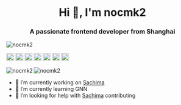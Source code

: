 <h1 align="center">Hi 👋, I'm nocmk2</h1>
<h3 align="center">A passionate frontend developer from Shanghai</h3>

<p align="left"> <img src="https://komarev.com/ghpvc/?username=nocmk2" alt="nocmk2" /> </p>

<p align="left"><img src="https://devicons.github.io/devicon/devicon.git/icons/react/react-original-wordmark.svg" alt="react" width="20" height="20"/> <img src="https://devicons.github.io/devicon/devicon.git/icons/go/go-original.svg" alt="go" width="20" height="20"/> <img src="https://devicons.github.io/devicon/devicon.git/icons/javascript/javascript-original.svg" alt="javascript" width="20" height="20"/> <img src="https://devicons.github.io/devicon/devicon.git/icons/mysql/mysql-original-wordmark.svg" alt="mysql" width="20" height="20"/> <img src="https://devicons.github.io/devicon/devicon.git/icons/redis/redis-original-wordmark.svg" alt="redis" width="20" height="20"/> <img src="https://devicons.github.io/devicon/devicon.git/icons/python/python-original-wordmark.svg" alt="python" width="20" height="20"/> <img src="https://devicons.github.io/devicon/devicon.git/icons/linux/linux-original.svg" alt="linux" width="20" height="20"/></p><img align="left" src="https://github-readme-stats.vercel.app/api/top-langs/?username=nocmk2&layout=compact&hide=html" alt="nocmk2" />

<img align="center" src="https://github-readme-stats.vercel.app/api?username=nocmk2&show_icons=true" alt="nocmk2" />

<!--
**nocmk2/nocmk2** is a ✨ _special_ ✨ repository because its `README.md` (this file) appears on your GitHub profile.
-->

- 🔭 I’m currently working on [Sachima](https://github.com/DessertsLab/Sachima)
- 🌱 I’m currently learning GNN
- 🤔 I’m looking for help with [Sachima](https://github.com/DessertsLab/Sachima) contributing
